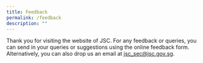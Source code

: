 ```yaml
---
title: Feedback
permalink: /feedback
description: ""
---
```

Thank you for visiting the website of JSC. For any feedback or queries, you can send in your queries or suggestions using the online feedback form. Alternatively, you can also drop us an email at jsc_sec@jsc.gov.sg.